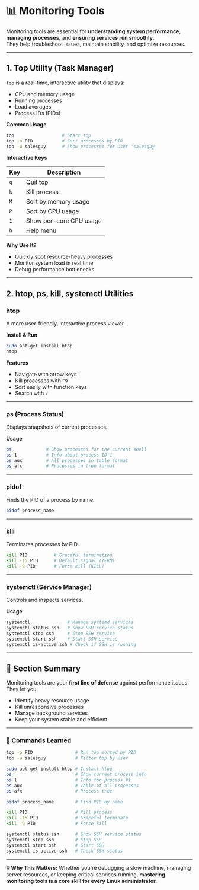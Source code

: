 # 📊 Monitoring Tools

Monitoring tools are essential for **understanding system performance**, **managing processes**, and **ensuring services run smoothly**.  
They help troubleshoot issues, maintain stability, and optimize resources.

---

## 1. Top Utility (Task Manager)

`top` is a real-time, interactive utility that displays:
- CPU and memory usage
- Running processes
- Load averages
- Process IDs (PIDs)

**Common Usage**
```bash
top                  # Start top
top -o PID           # Sort processes by PID
top -u salesguy      # Show processes for user 'salesguy'
````

**Interactive Keys**

| Key | Description             |
| --- | ----------------------- |
| `q` | Quit top                |
| `k` | Kill process            |
| `M` | Sort by memory usage    |
| `P` | Sort by CPU usage       |
| `1` | Show per-core CPU usage |
| `h` | Help menu               |

**Why Use It?**

* Quickly spot resource-heavy processes
* Monitor system load in real time
* Debug performance bottlenecks

---

## 2. htop, ps, kill, systemctl Utilities

### htop

A more user-friendly, interactive process viewer.

**Install & Run**

```bash
sudo apt-get install htop
htop
```

**Features**

* Navigate with arrow keys
* Kill processes with `F9`
* Sort easily with function keys
* Search with `/`

---

### ps (Process Status)

Displays snapshots of current processes.

**Usage**

```bash
ps             # Show processes for the current shell
ps 1           # Info about process ID 1
ps aux         # All processes in table format
ps afx         # Processes in tree format
```

---

### pidof

Finds the PID of a process by name.

```bash
pidof process_name
```

---

### kill

Terminates processes by PID.

```bash
kill PID          # Graceful termination
kill -15 PID      # Default signal (TERM)
kill -9 PID       # Force kill (KILL)
```

---

### systemctl (Service Manager)

Controls and inspects services.

**Usage**

```bash
systemctl              # Manage systemd services
systemctl status ssh   # Show SSH service status
systemctl stop ssh     # Stop SSH service
systemctl start ssh    # Start SSH service
systemctl is-active ssh # Check if SSH is running
```

---

## 📌 Section Summary

Monitoring tools are your **first line of defense** against performance issues.
They let you:

* Identify heavy resource usage
* Kill unresponsive processes
* Manage background services
* Keep your system stable and efficient

---

### 📜 Commands Learned

```bash
top -o PID                # Run top sorted by PID
top -u salesguy           # Filter top by user

sudo apt-get install htop # Install htop
ps                        # Show current process info
ps 1                      # Info for process #1
ps aux                    # Table of all processes
ps afx                    # Process tree

pidof process_name        # Find PID by name

kill PID                  # Kill process
kill -15 PID              # Graceful terminate
kill -9 PID               # Force kill

systemctl status ssh      # Show SSH service status
systemctl stop ssh        # Stop SSH
systemctl start ssh       # Start SSH
systemctl is-active ssh   # Check SSH status
```

---

**💡 Why This Matters:**
Whether you're debugging a slow machine, managing server resources, or keeping critical services running, **mastering monitoring tools is a core skill for every Linux administrator**.
